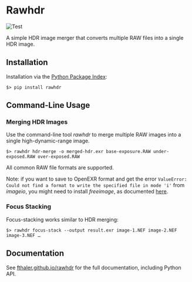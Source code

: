 # Rawhdr

![Test](https://github.com/fthaler/rawhdr/workflows/Test/badge.svg)

A simple HDR image merger that converts multiple RAW files into a single HDR image.

## Installation

Installation via the [Python Package Index](https://pypi.org/):

`$> pip install rawhdr`

## Command-Line Usage

### Merging HDR Images

Use the command-line tool _rawhdr_ to merge multiple RAW images into a single high-dynamic-range image.

`$> rawhdr hdr-merge -o merged-hdr.exr base-exposure.RAW under-exposed.RAW over-exposed.RAW`

All common RAW file formats are supported.

Note: if you want to save to OpenEXR format and get the error `ValueError: Could not find a format to write the specified file in mode 'i'` from _imageio_, you might need to install _freeimage_, as documented [here](https://imageio.readthedocs.io/en/stable/format_exr-fi.html#exr-fi).

### Focus Stacking

Focus-stacking works similar to HDR merging:

`$> rawhdr focus-stack --output result.exr image-1.NEF image-2.NEF image-3.NEF …`

## Documentation

See [fthaler.github.io/rawhdr](https://fthaler.github.io/rawhdr) for the full documentation, including Python API.